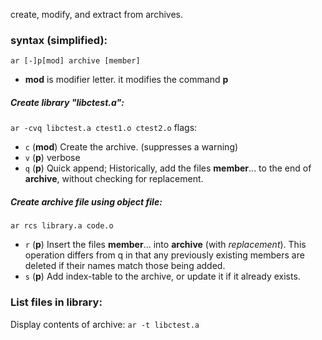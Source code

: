 create, modify, and extract from archives.
### syntax (simplified):
`ar [-]p[mod] archive [member]`
- **mod** is  modifier letter. it modifies the command **p**
##### Create library "libctest.a":
`ar -cvq libctest.a ctest1.o ctest2.o`
flags:
- `c` (**mod**) Create the archive. (suppresses a warning)
- `v` (**p**) verbose
- `q` (**p**) Quick append; Historically, add the files **member**... to the end of **archive**, without checking for replacement.
##### Create archive file using object file:
`ar rcs library.a code.o`
- `r` (**p**) Insert the files **member**... into **archive** (with _replacement_). This operation differs from q in that any previously existing members are deleted if their names match those being added.
- `s` (**p**) Add index-table to the archive, or update it if it already exists.
### List files in library:
Display contents of archive: `ar -t libctest.a`
